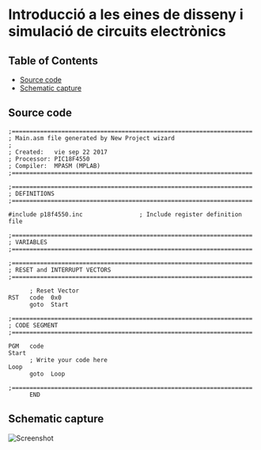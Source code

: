 # Introducció a les eines de disseny i simulació de circuits electrònics

## Table of Contents

- [Source code](#sorce-code)
- [Schematic capture](#schematic-capture)


## Source code

```
;====================================================================
; Main.asm file generated by New Project wizard
;
; Created:   vie sep 22 2017
; Processor: PIC18F4550
; Compiler:  MPASM (MPLAB)
;====================================================================

;====================================================================
; DEFINITIONS
;====================================================================

#include p18f4550.inc                ; Include register definition file

;====================================================================
; VARIABLES
;====================================================================

;====================================================================
; RESET and INTERRUPT VECTORS
;====================================================================

      ; Reset Vector
RST   code  0x0 
      goto  Start

;====================================================================
; CODE SEGMENT
;====================================================================

PGM   code
Start
      ; Write your code here
Loop  
      goto  Loop

;====================================================================
      END
```


## Schematic capture

![Screenshot](https://github.com/srmeeseeks/CI-FIB/blob/master/L1/L1.jpg)
